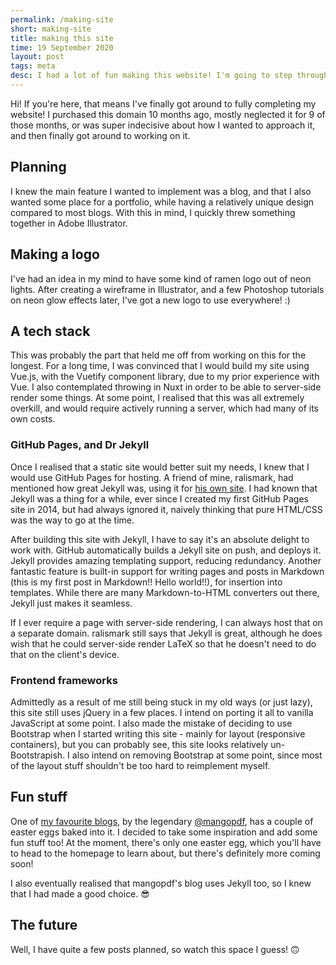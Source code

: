 ```yaml
---
permalink: /making-site
short: making-site
title: making this site
time: 19 September 2020
layout: post
tags: meta
desc: I had a lot of fun making this website! I'm going to step through some of the decisions I made in the process.
---
```

Hi! If you're here, that means I've finally got around to fully completing my website! I purchased this domain 10
months ago, mostly neglected it for 9 of those months, or was super indecisive about how I wanted to approach it, and
then finally got around to working on it.

## Planning
I knew the main feature I wanted to implement was a blog, and that I also wanted some place for a portfolio, while having
a relatively unique design compared to most blogs. With this in mind, I quickly threw something together in Adobe Illustrator.
## Making a logo
I've had an idea in my mind to have some kind of ramen logo out of neon lights. After creating a wireframe in Illustrator, and 
a few Photoshop tutorials on neon glow effects later, I've got a new logo to use everywhere! :)
## A tech stack
This was probably the part that held me off from working on this for the longest. For a long time, I was convinced that I would
build my site using Vue.js, with the Vuetify component library, due to my prior experience with Vue. I also contemplated throwing
in Nuxt in order to be able to server-side render some things. At some point, I realised that this was all extremely overkill, and would
require actively running a server, which had many of its own costs.
### GitHub Pages, and Dr Jekyll
Once I realised that a static site would better suit my needs, I knew that I would use GitHub Pages for hosting. A friend of mine,
ralismark, had mentioned how great Jekyll was, using it for <a href="https://www.ralismark.xyz" target="_blank">his own site</a>. I had known that
Jekyll was a thing for a while, ever since I created my first GitHub Pages site in 2014, but had always ignored it, naively thinking
that pure HTML/CSS was the way to go at the time.

After building this site with Jekyll, I have to say it's an absolute delight to work with. GitHub automatically builds a Jekyll site
on push, and deploys it. Jekyll provides amazing templating support, reducing redundancy. Another fantastic feature is built-in support
for writing pages and posts in Markdown (this is my first post in Markdown!! Hello world!!), for insertion into templates. While there are many 
Markdown-to-HTML converters out there, Jekyll just makes it seamless.

If I ever require a page with server-side rendering, I can always host that on a separate domain. ralismark still says that Jekyll is great,
although he does wish that he could server-side render LaTeX so that he doesn't need to do that on the client's device.
### Frontend frameworks
Admittedly as a result of me still being stuck in my old ways (or just lazy), this site still uses jQuery in a few places. I intend on porting it all to
vanilla JavaScript at some point. I also made the mistake of deciding to use Bootstrap when I started writing this site - mainly for layout
(responsive containers), but you can probably see, this site looks relatively un-Bootstrapish. I also intend on removing Bootstrap at some point,
since most of the layout stuff shouldn't be too hard to reimplement myself.
## Fun stuff
One of <a href="https://mango.pdf.zone" target="_blank">my favourite blogs</a>, by the legendary <a href="https://twitter.com/mangopdf">@mangopdf</a>, has
a couple of easter eggs baked into it. I decided to take some inspiration and add some fun stuff too! At the moment, there's only one easter egg, which you'll
have to head to the homepage to learn about, but there's definitely more coming soon!

I also eventually realised that mangopdf's blog uses Jekyll too, so I knew that I had made a good choice. 😎

## The future
Well, I have quite a few posts planned, so watch this space I guess! 🙃
